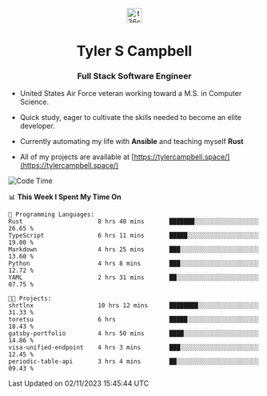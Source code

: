 <p align="center">
<a href="https://www.linkedin.com/in/t36campbell" target="blank"><img align="center" src="https://ik.imagekit.io/t36campbell/Portfolio/linkedin.png.original_m8bbGgPh6.png" alt="t36campbell" height="30" width="30" /></a>
</p>
<h1 align="center">Tyler S Campbell</h1>
<h3 align="center">Full Stack Software Engineer</h3>

* United States Air Force veteran working toward a M.S. in Computer Science.

* Quick study, eager to cultivate the skills needed to become an elite developer.

* Currently automating my life with **Ansible** and teaching myself **Rust**

* All of my projects are available at [https://tylercampbell.space/](https://tylercampbell.space/)

<!--START_SECTION:waka-->
![Code Time](http://img.shields.io/badge/Code%20Time-2%2C958%20hrs%2037%20mins-blue)

📊 **This Week I Spent My Time On** 

```text
💬 Programming Languages: 
Rust                     8 hrs 40 mins       ███████░░░░░░░░░░░░░░░░░░   26.65 % 
TypeScript               6 hrs 11 mins       █████░░░░░░░░░░░░░░░░░░░░   19.00 % 
Markdown                 4 hrs 25 mins       ███░░░░░░░░░░░░░░░░░░░░░░   13.60 % 
Python                   4 hrs 8 mins        ███░░░░░░░░░░░░░░░░░░░░░░   12.72 % 
YAML                     2 hrs 31 mins       ██░░░░░░░░░░░░░░░░░░░░░░░   07.75 % 

🐱‍💻 Projects: 
shrtlnx                  10 hrs 12 mins      ████████░░░░░░░░░░░░░░░░░   31.33 % 
toretsu                  6 hrs               █████░░░░░░░░░░░░░░░░░░░░   18.43 % 
gatsby-portfolio         4 hrs 50 mins       ████░░░░░░░░░░░░░░░░░░░░░   14.86 % 
visa-unified-endpoint    4 hrs 3 mins        ███░░░░░░░░░░░░░░░░░░░░░░   12.45 % 
periodic-table-api       3 hrs 4 mins        ██░░░░░░░░░░░░░░░░░░░░░░░   09.43 % 
```


 Last Updated on 02/11/2023 15:45:44 UTC
<!--END_SECTION:waka-->
